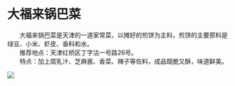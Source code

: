 # 大福来锅巴菜  

&emsp;&emsp;大福来锅巴菜是天津的一道家常菜，以摊好的煎饼为主料，煎饼的主要原料是绿豆、小米、虾皮、香料和水。  
&emsp;&emsp;推荐地点：天津红桥区丁字沽一号路26号。  
&emsp;&emsp;特点：加上腐乳汁、芝麻酱、香菜、辣子等佐料，成品既脆又酥，味道鲜美。  

![](https://i.postimg.cc/HLbcCXKr/202201212003315.png)  
